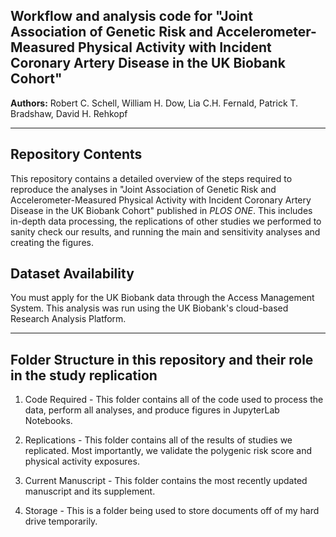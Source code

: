 Workflow and analysis code for "Joint Association of Genetic Risk and Accelerometer-Measured Physical Activity with Incident Coronary Artery Disease in the UK Biobank Cohort"
------------

__Authors:__ Robert C. Schell,
William H. Dow,
Lia C.H. Fernald,
Patrick T. Bradshaw,
David H. Rehkopf







---

Repository Contents
------------

This repository contains a detailed overview of the steps required to reproduce the analyses in "Joint Association of Genetic Risk and Accelerometer-Measured Physical Activity with Incident Coronary Artery Disease in the UK Biobank Cohort" published in <i>PLOS ONE</i>. This includes in-depth data processing, the replications of other studies we performed to sanity check our results, and running the main and sensitivity analyses and creating the figures.

Dataset Availability
-----------

You must apply for the UK Biobank data through the Access Management System. This analysis was run using the UK Biobank's cloud-based Research Analysis Platform.

---

Folder Structure in this repository and their role in the study replication
------------

1. Code Required - This folder contains all of the code used to process the data, perform all analyses, and produce figures in JupyterLab Notebooks.

2. Replications - This folder contains all of the results of studies we replicated. Most importantly, we validate the polygenic risk score and physical activity exposures.

3. Current Manuscript - This folder contains the most recently updated manuscript and its supplement.

4. Storage - This is a folder being used to store documents off of my hard drive temporarily.
